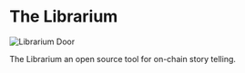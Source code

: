 # The Librarium

![Librarium Door](/public/images/default-librarium.png)

The Librarium an open source tool for on-chain story telling.

